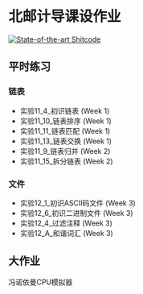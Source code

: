 # 北邮计导课设作业

[![State-of-the-art Shitcode](https://img.shields.io/static/v1?label=State-of-the-art&message=Shitcode&color=7B5804)](https://github.com/trekhleb/state-of-the-art-shitcode)

## 平时练习

### 链表

- 实验11_4_初识链表 (Week 1)
- 实验11_10_链表排序 (Week 1)
- 实验11_11_链表匹配 (Week 1)
- 实验11_13_链表交换 (Week 1)
- 实验11_9_链表归并 (Week 2)
- 实验11_15_拆分链表 (Week 2)

### 文件

- 实验12_1_初识ASCII码文件 (Week 3)
- 实验12_6_初识二进制文件 (Week 3)
- 实验12_4_过滤注释 (Week 3)
- 实验12_A_和谐词汇 (Week 3)

## 大作业

冯诺依曼CPU模拟器
